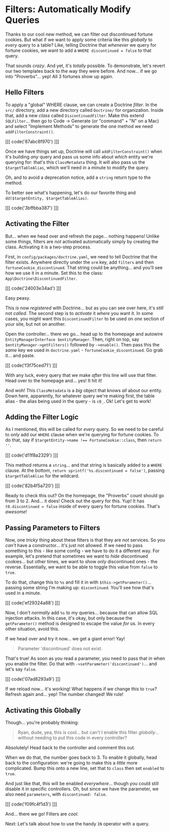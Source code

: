 # Filters: Automatically Modify Queries

Thanks to our cool new method, we can filter out discontinued fortune
cookies. But what if we want to apply some criteria like this *globally* to
*every* query to a table? Like, telling Doctrine that *whenever* we query for fortune
cookies, we want to add a `WHERE discontinued = false` to that query.

That sounds *crazy*. And yet, it's *totally* possible. To demonstrate, let's revert
our two templates back to the way they were before. And now... if we go into
"Proverbs"... yep! All 3 fortunes show up again.

## Hello Filters

To apply a "global" WHERE clause, we can create a Doctrine *filter*. In the `src/`
directory, add a new directory called `Doctrine/` for organization. Inside that,
add a new *class* called `DiscontinuedFilter`. Make this extend `SQLFilter`...
then go to Code -> Generate (or "command" + "N" on a Mac) and select "Implement
Methods" to generate the one method we need `addFilterConstraint()`.

[[[ code('87abc8f970') ]]]

Once we have things set up, Doctrine will call `addFilterConstraint()` when it's
building *any* query and pass us some info about *which* entity we're querying
for: that's this `ClassMetadata` thing. It will also pass us the
`$targetTableAlias`, which we'll need in a minute to modify the query.

Oh, and to avoid a deprecation notice, add a `string` return type to the method.

To better see what's happening, let's do our favorite thing and
`dd($targetEntity, $targetTableAlias)`.

[[[ code('3bffbba387') ]]]

## Activating the Filter

But... when we head over and refresh the page... nothing happens! Unlike some
things, filters are *not* activated automatically simply by creating the class.
Activating it is a two-step process.

First, in `config/packages/doctrine.yaml`, we need to tell Doctrine that the
filter exists. Anywhere directly under the `orm` key, add `filters` and then
`fortuneCookie_discontinued`. That string could be anything... and you'll see
how we use it in a minute. Set this to the class: `App\Doctrine\DiscontinuedFilter`.

[[[ code('24003e34ad') ]]]

Easy peasy.

This *is* now *registered* with Doctrine... but as you can see over here, it's
*still* not *called*. The second step is to *activate* it *where* you want it.
In some cases, you might want this `DiscontinuedFilter` to be used on *one*
section of your site, but not on another.

Open the controller... there we go... head up to the homepage and autowire
`EntityManagerInterface $entityManager`. Then, right on top, say
`$entityManager->getFilters()` followed by `->enable()`. Then pass this the *same*
key we used in `doctrine.yaml` - `fortuneCookie_discontinued`. Go grab it...
and paste.

[[[ code('f3f75ced71') ]]]

With any luck, every query that we make *after* this line will
use that filter. Head over to the homepage and... yes! It hit it!

And woh! This `ClassMetadata` is a *big* object that knows *all* about our entity.
Down here, apparently, for whatever query we're making first, the table alias -
the alias being used in the query - is `c0_`. Ok! Let's get to work!

## Adding the Filter Logic

As I mentioned, this will be called for *every* query. So we need to be careful
to *only* add our `WHERE` clause when we're querying for fortune cookies.
To do that, say if `$targetEntity->name !== FortuneCookie::class`, then
`return ''`.

[[[ code('d11f8a2329') ]]]

This method returns a `string`... and that string is basically added to
a `WHERE` clause. At the bottom, `return sprintf('%s.discontinued = false')`,
passing `$targetTableAlias` for the wildcard.

[[[ code('82b4f5a720') ]]]

Ready to check this out? On the homepage, the "Proverbs" count should go from 3
to 2. And... it does! Check out the query for this. Yup! It has
`t0.discontinued = false` inside of every query for fortune cookies. That's *awesome*!

## Passing Parameters to Filters

Now, one *tricky* thing about these filters is that they are *not* services. So you
*can't* have a constructor... it's just not allowed. If we need to pass something
to this - like some config - we have to do it a different way. For example,
let's pretend that sometimes we want to *hide* discontinued cookies... but other
times, we want to show *only* discontinued ones - the reverse. Essentially, we want
to be  able to toggle this value from `false` to `true`.

To do that, change this to `%s` and fill it in with `$this->getParameter()`...
passing some string I'm making up: `discontinued`. You'll see how that's used in
a minute.

[[[ code('ef29324a88') ]]]

Now, I don't *normally* add `%s` to my queries... because that can allow SQL
injection attacks. In this case, it's okay, but only because the `getParameter()`
method is designed to escape the value *for* us. In every other situation,
avoid this.

If we head over and try it now... we get a giant error! Yay!

> Parameter 'discontinued' does not exist.

That's true! As soon as you read a parameter, you need to pass that *in* when you
enable the filter. Do that with `->setParameter('discontinued')`... and let's say
`false`.

[[[ code('07ad8293a9') ]]]

If we reload now... it's working! What happens if we change this to
`true`? Refresh again and... yep! The number changed! We rule!

## Activating this Globally

Though... you're probably thinking:

> Ryan, dude, yea, this is cool... but can't I enable this filter *globally*...
> without needing to put this code in every controller?

Absolutely! Head back to the controller and comment this out.

When we do that, the number goes back to 3. To enable it globally, head back to
the configuration: we're going to make this a *little* more complicated. Bump
this onto a new line, set that to `class` then set `enabled` to `true`.

And just like that, this will be enabled *everywhere*... though you could still
disable it in specific controllers. Oh, but since we have the parameter, we also
need `parameters`, with `discontinued: false`.

[[[ code('f09fc4f1d3') ]]]

And... there we go! Filters are *cool*.

Next: Let's talk about how to use the handy `IN` operator with a query.
